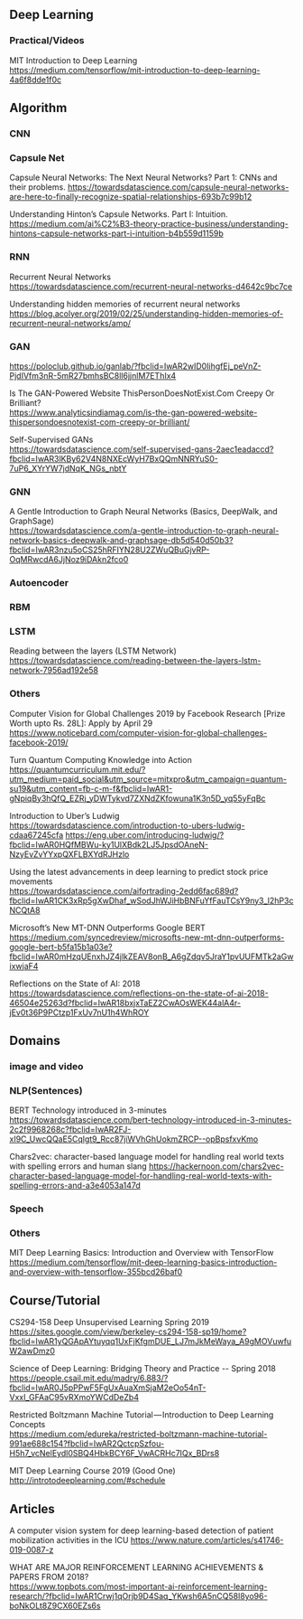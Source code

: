 ## Deep Learning
### Practical/Videos  
MIT Introduction to Deep Learning  
  https://medium.com/tensorflow/mit-introduction-to-deep-learning-4a6f8dde1f0c


## Algorithm  


### CNN  

### Capsule Net
Capsule Neural Networks: The Next Neural Networks? Part 1: CNNs and their problems.
https://towardsdatascience.com/capsule-neural-networks-are-here-to-finally-recognize-spatial-relationships-693b7c99b12

Understanding Hinton’s Capsule Networks. Part I: Intuition.
https://medium.com/ai%C2%B3-theory-practice-business/understanding-hintons-capsule-networks-part-i-intuition-b4b559d1159b

### RNN   

Recurrent Neural Networks  
  https://towardsdatascience.com/recurrent-neural-networks-d4642c9bc7ce  

Understanding hidden memories of recurrent neural networks  
  https://blog.acolyer.org/2019/02/25/understanding-hidden-memories-of-recurrent-neural-networks/amp/

### GAN   
  https://poloclub.github.io/ganlab/?fbclid=IwAR2wID0IihgfEj_peVnZ-PjdIVfm3nR-5mR27bmhsBC8ll6jjnlM7EThIx4

Is The GAN-Powered Website ThisPersonDoesNotExist.Com Creepy Or Brilliant?  
  https://www.analyticsindiamag.com/is-the-gan-powered-website-thispersondoesnotexist-com-creepy-or-brilliant/   
  
Self-Supervised GANs  
  https://towardsdatascience.com/self-supervised-gans-2aec1eadaccd?fbclid=IwAR3lKBy62V4N8NXEcWyH7BxQQmNNRYuS0-7uP6_XYrYW7jdNqK_NGs_nbtY
  
### GNN 

A Gentle Introduction to Graph Neural Networks (Basics, DeepWalk, and GraphSage)  
  https://towardsdatascience.com/a-gentle-introduction-to-graph-neural-network-basics-deepwalk-and-graphsage-db5d540d50b3?fbclid=IwAR3nzu5oCS25hRFIYN28U2ZWuQBuGjvRP-OqMRwcdA6JjNoz9iDAkn2fco0
  
### Autoencoder  

### RBM  

### LSTM  
Reading between the layers (LSTM Network)  
  https://towardsdatascience.com/reading-between-the-layers-lstm-network-7956ad192e58

### Others  

Computer Vision for Global Challenges 2019 by Facebook Research [Prize Worth upto Rs. 28L]: Apply by April 29  
  https://www.noticebard.com/computer-vision-for-global-challenges-facebook-2019/
  
Turn Quantum Computing Knowledge into Action  
  https://quantumcurriculum.mit.edu/?utm_medium=paid_social&utm_source=mitxpro&utm_campaign=quantum-su19&utm_content=fb-c-m-f&fbclid=IwAR1-gNpiqBy3hQfQ_EZRj_yDWTykvd7ZXNdZKfowuna1K3n5D_yq55yFqBc
  
Introduction to Uber’s Ludwig  
  https://towardsdatascience.com/introduction-to-ubers-ludwig-cdaa67245cfa
  https://eng.uber.com/introducing-ludwig/?fbclid=IwAR0HQfMBWu-ky1UlXBdk2LJ5JpsdOAneN-NzyEvZvYYxpQXFLBXYdRJHzlo  
  
Using the latest advancements in deep learning to predict stock price movements  
  https://towardsdatascience.com/aifortrading-2edd6fac689d?fbclid=IwAR1CK3xRp5gXwDhaf_wSodJhWJiHbBNFuYfFauTCsY9ny3_l2hP3cNCQtA8  
  
Microsoft’s New MT-DNN Outperforms Google BERT  
  https://medium.com/syncedreview/microsofts-new-mt-dnn-outperforms-google-bert-b5fa15b1a03e?fbclid=IwAR0mHzqUEnxhJZ4jlkZEAV8onB_A6gZdqv5JraY1pvUUFMTk2aGwixwjaF4  
 
Reflections on the State of AI: 2018  
   https://towardsdatascience.com/reflections-on-the-state-of-ai-2018-46504e25263d?fbclid=IwAR18bxjxTaEZ2CwAOsWEK44alA4r-jEv0t36P9PCtzp1FxUv7nU1h4WhROY
## Domains  

### image and video  

### NLP(Sentences)  
BERT Technology introduced in 3-minutes  
https://towardsdatascience.com/bert-technology-introduced-in-3-minutes-2c2f9968268c?fbclid=IwAR2FJ-xI9C_UwcQQaE5Cqlgt9_Rcc87jiWVhGhUokmZRCP--opBpsfxvKmo

Chars2vec: character-based language model for handling real world texts with spelling errors and human slang
https://hackernoon.com/chars2vec-character-based-language-model-for-handling-real-world-texts-with-spelling-errors-and-a3e4053a147d

### Speech  

### Others 

MIT Deep Learning Basics: Introduction and Overview with TensorFlow
https://medium.com/tensorflow/mit-deep-learning-basics-introduction-and-overview-with-tensorflow-355bcd26baf0

## Course/Tutorial  
 
CS294-158 Deep Unsupervised Learning Spring 2019  
  https://sites.google.com/view/berkeley-cs294-158-sp19/home?fbclid=IwAR1yQGApAYtuyqq1UxFjKfgmDUE_LJ7mJkMeWaya_A9gMOVuwfuW2awDmz0 
  
Science of Deep Learning: Bridging Theory and Practice -- Spring 2018  
  https://people.csail.mit.edu/madry/6.883/?fbclid=IwAR0J5pPPwF5FgUxAuaXmSjaM2eOo54nT-VxxI_GFAaC95vRXmoYWCdDeZb4  
  
Restricted Boltzmann Machine Tutorial — Introduction to Deep Learning Concepts  
  https://medium.com/edureka/restricted-boltzmann-machine-tutorial-991ae688c154?fbclid=IwAR2QctcpSzfou-H5h7_vcNelEydl0SBQ4HbkBCY6F_VwACRHc7IQx_BDrs8
  
MIT Deep Learning Course 2019 (Good One)
http://introtodeeplearning.com/#schedule
  
## Articles
A computer vision system for deep learning-based detection of patient mobilization activities in the ICU
  https://www.nature.com/articles/s41746-019-0087-z  
   
WHAT ARE MAJOR REINFORCEMENT LEARNING ACHIEVEMENTS & PAPERS FROM 2018?  
https://www.topbots.com/most-important-ai-reinforcement-learning-research/?fbclid=IwAR1Crwj1qOrjb9D4Saq_YKwsh6A5nCQ58l8yo96-boNkOLt8Z9CX60EZs6s
